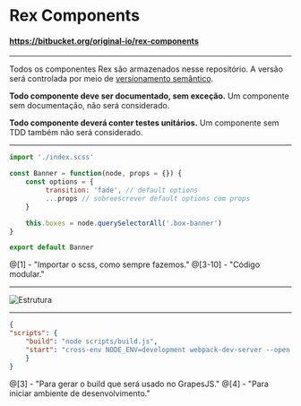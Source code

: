 # Rex Components
#### https://bitbucket.org/original-io/rex-components

---

Todos os componentes Rex são armazenados nesse repositório. A versão será controlada por meio de [versionamento semântico](https://semver.org/lang/pt-BR/).

**Todo componente deve ser documentado, sem exceção.** Um componente sem documentação, não será considerado.

**Todo componente deverá conter testes unitários.** Um componente sem TDD também não será considerado.

---

```javascript
import './index.scss'

const Banner = function(node, props = {}) {
    const options = {
         transition: 'fade', // default options
         ...props // sobreescrever default options com props
    }

    this.boxes = node.querySelectorAll('.box-banner')
}

export default Banner
```
@[1] - "Importar o scss, como sempre fazemos."
@[3-10] - "Código modular."

---

![Estrutura](http://github.com/alvimm/rex-components/blob/master/assets/print1.png?raw=true)

---

```json
{
"scripts": {
    "build": "node scripts/build.js",
    "start": "cross-env NODE_ENV=development webpack-dev-server --open --config ./webpack.config.js"
    }
}
```
@[3] - "Para gerar o build que será usado no GrapesJS."
@[4] - "Para iniciar ambiente de desenvolvimento."
